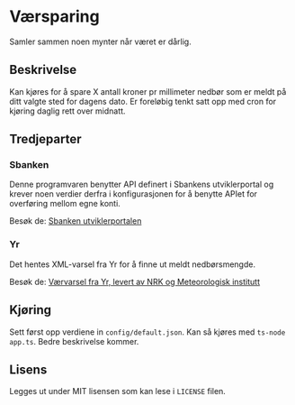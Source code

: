 # Værsparing

Samler sammen noen mynter når været er dårlig.

## Beskrivelse

Kan kjøres for å spare X antall kroner pr millimeter nedbør som er meldt på ditt valgte sted for dagens dato. Er foreløbig tenkt satt opp med cron for kjøring daglig rett over midnatt.

## Tredjeparter

### Sbanken

Denne programvaren benytter API definert i Sbankens utviklerportal og krever noen verdier derfra i konfigurasjonen for å benytte APIet for overføring mellom egne konti.

Besøk de: [Sbanken utviklerportalen](https://sbanken.no/bruke/utviklerportalen/)

### Yr

Det hentes XML-varsel fra Yr for å finne ut meldt nedbørsmengde.

Besøk de: [Værvarsel fra Yr, levert av NRK og Meteorologisk institutt](https://www.yr.no/)

## Kjøring

Sett først opp verdiene in `config/default.json`. Kan så kjøres med `ts-node app.ts`. Bedre beskrivelse kommer. 

## Lisens

Legges ut under MIT lisensen som kan lese i `LICENSE` filen.
